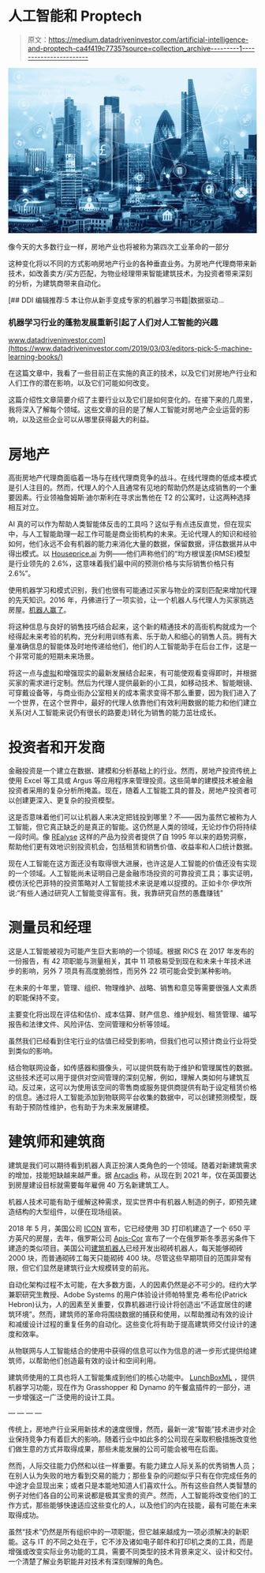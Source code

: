 # 人工智能和 Proptech

> 原文：<https://medium.datadriveninvestor.com/artificial-intelligence-and-proptech-ca4f419c7735?source=collection_archive---------1----------------------->

![](img/202d4349b3c5030c60b3f8343293b03a.png)

像今天的大多数行业一样，房地产业也将被称为第四次工业革命的一部分

这种变化将以不同的方式影响房地产行业的各种垂直业务。为房地产代理商带来新技术，如改善卖方/买方匹配，为物业经理带来智能建筑技术，为投资者带来深刻的分析，为建筑商带来自动化。

[](https://www.datadriveninvestor.com/2019/03/03/editors-pick-5-machine-learning-books/) [## DDI 编辑推荐:5 本让你从新手变成专家的机器学习书籍|数据驱动…

### 机器学习行业的蓬勃发展重新引起了人们对人工智能的兴趣

www.datadriveninvestor.com](https://www.datadriveninvestor.com/2019/03/03/editors-pick-5-machine-learning-books/) 

在这篇文章中，我看了一些目前正在实施的真正的技术，以及它们对房地产行业和人们工作的潜在影响，以及它们可能如何改变。

这篇介绍性文章简要介绍了主要行业以及它们是如何变化的。在接下来的几周里，我将深入了解每个领域。这些文章的目的是了解人工智能对房地产企业运营的影响，以及这些企业可以从哪里获得最大的利益。

# 房地产

高街房地产代理商面临着一场与在线代理商竞争的战斗。在线代理商的低成本模式是引人注目的。然而，代理人的个人且通常有见地的帮助仍然是达成销售的一个重要因素。行业领袖詹姆斯·迪尔斯利在寻求出售他在 T2 的公寓时，让这两种选择相互对立。

AI 真的可以作为帮助人类智能体反击的工具吗？这似乎有点违反直觉，但在现实中，与人工智能助理一起工作可能是商业街机构的未来。无论代理人的知识和经验如何，他们永远不会有机器的能力来消化大量的数据，保留数据，评估数据并从中得出模式。以 [Houseprice.ai](http://houseprice.ai/) 为例——他们声称他们的“均方根误差(RMSE)模型是行业领先的 2.6%，这意味着我们最中间的预测价格与实际销售价格只有 2.6%”。

使用机器学习和模式识别，我们也很有可能通过买家与物业的深刻匹配来增加代理的先天知识。2016 年，丹佛进行了一项实验，让一个机器人与代理人为买家挑选房屋。[机器人赢了](https://www.inman.com/2016/05/10/broker-vs-bot-winner/)。

将这种信息与良好的销售技巧结合起来，这个新的精通技术的高街机构就成为一个经得起未来考验的机构，充分利用训练有素、乐于助人和细心的销售人员。拥有大量准确信息的智能体及时地传递给他们，他们的人工智能助手在后台工作，这是一个非常可能的短期未来场景。

将这一点与[虚拟](https://matterport.com/try-it/)和增强现实的最新发展结合起来，有可能使观看变得即时，并根据买家的需求进行定制。然后为代理人提供最新的小工具，如移动技术、智能眼镜、可穿戴设备等，与商业街办公室相关的成本需求变得不那么重要，因为我们进入了一个世界，在这个世界中，最好的代理人依靠他们有效利用数据的能力和他们建立关系(对人工智能来说仍有很长的路要走)转化为销售的能力茁壮成长。

# 投资者和开发商

金融投资是一个建立在数据、建模和分析基础上的行业。然而，房地产投资传统上使用 Excel 等工具或 Argus 等应用程序来管理投资。这些简单的建模技术被金融投资者采用的复杂分析所掩盖。现在，随着人工智能工具的普及，房地产投资者可以创建更深入、更复杂的投资模型。

这是否意味着他们可以让机器人来决定把钱投到哪里？不——因为虽然它被称为人工智能，但它真正缺乏的是真正的智能。这仍然是人类的领域，无论炒作仍将持续一段时间。像 [REalyse](https://realyse.com/) 这样的产品为投资者提供了自 1995 年以来的趋势洞察，帮助他们更有效地识别投资机会，包括租赁和销售价值、收益率和人口统计数据。

现在人工智能在这方面还没有取得很大进展，也许这是人工智能的价值还没有实现的一个领域。人工智能尚未证明自己是金融市场投资的可靠投资工具；事实证明，模仿沃伦巴菲特的投资策略对人工智能技术来说是难以捉摸的。正如卡尔·伊坎所说:“有些人通过研究人工智能变得富有。我，我靠研究自然的愚蠢赚钱”

# 测量员和经理

这是人工智能被视为可能产生巨大影响的一个领域。根据 RICS 在 2017 年发布的一份报告，有 42 项职能与测量相关，其中 11 项极易受到现在和未来十年技术进步的影响，另外 7 项具有高度脆弱性，而另外 22 项可能会受到某种影响。

在未来的十年里，管理、组织、物理维护、战略、销售和意见等需要很强人文素质的职能保持不变。

主要变化将出现在评估和估价、成本估算、财产信息、维护规划、租赁管理、编写报告和法律文件、风险评估、空间管理和分析等领域。

虽然我们已经看到住宅行业的估值已经受到影响，但我们也可以预计商业行业将受到类似的影响。

结合物联网设备，如传感器和摄像头，可以提供既有助于维护和管理属性的数据。这些技术还可以用于提供对空间管理的深刻见解，例如，理解人类如何与建筑互动。反过来，这可以为使用该空间的零售商或服务提供商提供有助于设定租赁价格的信息。通过将人工智能添加到物联网平台收集的数据中，可以创建预测模型，既有助于预防性维护，也有助于为未来发展建模。

# 建筑师和建筑商

建筑是我们可以期待看到机器人真正扮演人类角色的一个领域。随着对新建筑需求的增加，技能短缺越来越严重。据 [Arcadis](https://www.arcadis.com/en/united-kingdom/news/latest-news/2017/02/britain-must-recruit-one-worker-every-77-seconds-to-meet-construction-needs/) 称，从现在到 2021 年，仅在英国要达到房屋建设目标就需要每年雇佣 40 万名新建筑工人。

机器人技术可能有助于缓解这种需求，现实世界中有机器人制造的例子，即预先建造结构的大型组件，以便在现场组装。

2018 年 5 月，美国公司 [ICON](https://www.iconbuild.com/) 宣布，它已经使用 3D 打印机建造了一个 650 平方英尺的房屋，去年，俄罗斯公司 [Apis-Cor](http://apis-cor.com/en/) 宣布了一个在俄罗斯冬季恶劣条件下建造的类似项目。美国公司[建筑机器人](http://www.construction-robotics.com/)已经开发出砌砖机器人，每天能够砌砖 2000 块，而普通砌砖工每天只能砌砖 400 块。尽管这些早期项目的范围非常有限，但它们显然是建筑行业大规模转变的前兆。

自动化架构过程不太可能，在大多数方面，人的因素仍然是必不可少的。纽约大学兼职研究生教授、Adobe Systems 的用户体验设计师帕特里克·希布伦(Patrick Hebron)认为，人的因素至关重要，仅靠机器进行设计将创造出“不适宜居住的建筑环境”。然而，建筑师的革命将围绕数据的捕获和使用，以帮助推动有效的设计和减缓设计过程的重复任务的自动化。这些变化将有助于提高建筑师交付设计的速度和效率。

从物联网与人工智能结合的使用中获得的信息可以作为信息的进一步形式提供给建筑师，以帮助他们创造最有效的设计和空间利用。

建筑师使用的工具也将人工智能集成到他们的核心功能中。 [LunchBoxML](https://provingground.io/tools/lunchbox/) ，提供机器学习功能，现在作为 Grasshopper 和 Dynamo 的午餐盒插件的一部分，进一步增强这一广泛使用的设计工具。

— — — —

传统上，房地产行业采用新技术的速度很慢，然而，最新一波“智能”技术进步对企业保持竞争力有着巨大的影响。随着行业中如此多的公司现在采取积极措施改变他们做生意的方式并取得成果，那些未能发展的公司可能会被甩在后面。

然而，人际交往能力仍然和以往一样重要。有能力建立人际关系的优秀销售人员；在别人认为失败的地方看到交易的能力；那些复杂的问题似乎只有在你完成任务的中途才会显现出来；或者只是本能地知道人们喜欢什么。所有这些自然人类智慧的例子对他们各自的公司来说都是极其宝贵的资产。然而，人工智能将改变他们的工作方式，那些能够快速适应这些变化的人，以及他们的内在技能，最有可能在未来取得成功。

虽然“技术”仍然是所有组织中的一项职能，但它越来越成为一项必须解决的新职能。这与 IT 的不同之处在于，它不涉及诸如电子邮件和打印机之类的工具，而是增强或改变实际业务功能的工具，需要不同类型的技术背景来定义、设计和交付。一个清楚了解业务职能并对技术有深刻理解的角色。